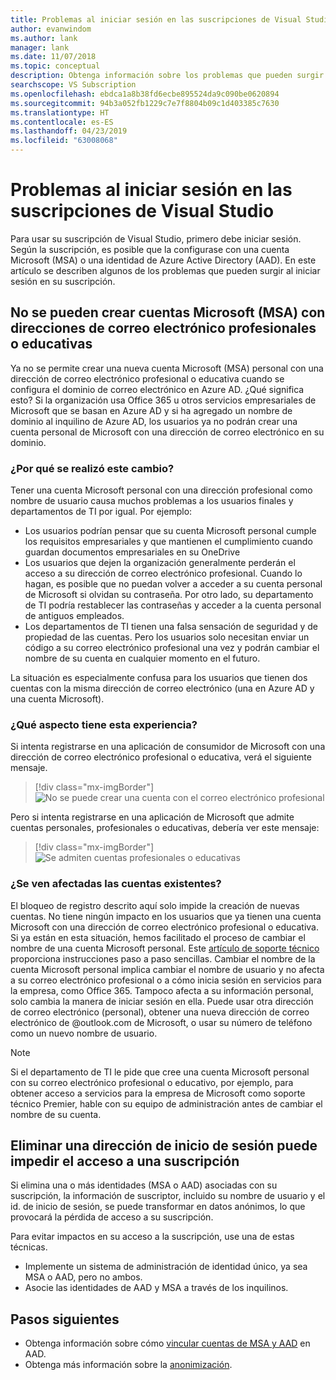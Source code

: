 ```yaml
---
title: Problemas al iniciar sesión en las suscripciones de Visual Studio | Microsoft Docs
author: evanwindom
ms.author: lank
manager: lank
ms.date: 11/07/2018
ms.topic: conceptual
description: Obtenga información sobre los problemas que pueden surgir al iniciar sesión en suscripciones de Visual Studio
searchscope: VS Subscription
ms.openlocfilehash: ebdca1a8b38fd6ecbe895524da9c090be0620894
ms.sourcegitcommit: 94b3a052fb1229c7e7f8804b09c1d403385c7630
ms.translationtype: HT
ms.contentlocale: es-ES
ms.lasthandoff: 04/23/2019
ms.locfileid: "63008068"
---
```

# <a name="issues-signing-in-to-visual-studio-subscriptions"></a>Problemas al iniciar sesión en las suscripciones de Visual Studio
Para usar su suscripción de Visual Studio, primero debe iniciar sesión.  Según la suscripción, es posible que la configurase con una cuenta Microsoft (MSA) o una identidad de Azure Active Directory (AAD).  En este artículo se describen algunos de los problemas que pueden surgir al iniciar sesión en su suscripción.

## <a name="microsoft-accounts-msa-cannot-be-created-using-workschool-email-addresses"></a>No se pueden crear cuentas Microsoft (MSA) con direcciones de correo electrónico profesionales o educativas

Ya no se permite crear una nueva cuenta Microsoft (MSA) personal con una dirección de correo electrónico profesional o educativa cuando se configura el dominio de correo electrónico en Azure AD. ¿Qué significa esto? Si la organización usa Office 365 u otros servicios empresariales de Microsoft que se basan en Azure AD y si ha agregado un nombre de dominio al inquilino de Azure AD, los usuarios ya no podrán crear una cuenta personal de Microsoft con una dirección de correo electrónico en su dominio.

### <a name="why-was-this-change-made"></a>¿Por qué se realizó este cambio?

Tener una cuenta Microsoft personal con una dirección profesional como nombre de usuario causa muchos problemas a los usuarios finales y departamentos de TI por igual. Por ejemplo:
- Los usuarios podrían pensar que su cuenta Microsoft personal cumple los requisitos empresariales y que mantienen el cumplimiento cuando guardan documentos empresariales en su OneDrive
- Los usuarios que dejen la organización generalmente perderán el acceso a su dirección de correo electrónico profesional. Cuando lo hagan, es posible que no puedan volver a acceder a su cuenta personal de Microsoft si olvidan su contraseña. Por otro lado, su departamento de TI podría restablecer las contraseñas y acceder a la cuenta personal de antiguos empleados.
- Los departamentos de TI tienen una falsa sensación de seguridad y de propiedad de las cuentas. Pero los usuarios solo necesitan enviar un código a su correo electrónico profesional una vez y podrán cambiar el nombre de su cuenta en cualquier momento en el futuro.

La situación es especialmente confusa para los usuarios que tienen dos cuentas con la misma dirección de correo electrónico (una en Azure AD y una cuenta Microsoft).

### <a name="what-does-this-experience-look-like"></a>¿Qué aspecto tiene esta experiencia?

Si intenta registrarse en una aplicación de consumidor de Microsoft con una dirección de correo electrónico profesional o educativa, verá el siguiente mensaje.

   > [!div class="mx-imgBorder"]
   > ![No se puede crear una cuenta con el correo electrónico profesional](_img/sign-in-issues/cannot-use-work-email.png)

Pero si intenta registrarse en una aplicación de Microsoft que admite cuentas personales, profesionales o educativas, debería ver este mensaje:

   > [!div class="mx-imgBorder"]
   > ![Se admiten cuentas profesionales o educativas](_img/sign-in-issues/existing-account.png)

### <a name="are-existing-accounts-affected"></a>¿Se ven afectadas las cuentas existentes?
El bloqueo de registro descrito aquí solo impide la creación de nuevas cuentas. No tiene ningún impacto en los usuarios que ya tienen una cuenta Microsoft con una dirección de correo electrónico profesional o educativa. Si ya están en esta situación, hemos facilitado el proceso de cambiar el nombre de una cuenta Microsoft personal. Este [artículo de soporte técnico](http://windows.microsoft.com/en-US/Windows/rename-personal-microsoft-account) proporciona instrucciones paso a paso sencillas. Cambiar el nombre de la cuenta Microsoft personal implica cambiar el nombre de usuario y no afecta a su correo electrónico profesional o a cómo inicia sesión en servicios para la empresa, como Office 365. Tampoco afecta a su información personal, solo cambia la manera de iniciar sesión en ella. Puede usar otra dirección de correo electrónico (personal), obtener una nueva dirección de correo electrónico de @outlook.com de Microsoft, o usar su número de teléfono como un nuevo nombre de usuario.

> [!NOTE]
> Si el departamento de TI le pide que cree una cuenta Microsoft personal con su correo electrónico profesional o educativo, por ejemplo, para obtener acceso a servicios para la empresa de Microsoft como soporte técnico Premier, hable con su equipo de administración antes de cambiar el nombre de su cuenta.

## <a name="deleting-a-sign-in-address-may-prevent-access-to-a-subscription"></a>Eliminar una dirección de inicio de sesión puede impedir el acceso a una suscripción

Si elimina una o más identidades (MSA o AAD) asociadas con su suscripción, la información de suscriptor, incluido su nombre de usuario y el id. de inicio de sesión, se puede transformar en datos anónimos, lo que provocará la pérdida de acceso a su suscripción.

Para evitar impactos en su acceso a la suscripción, use una de estas técnicas.
- Implemente un sistema de administración de identidad único, ya sea MSA o AAD, pero no ambos.
- Asocie las identidades de AAD y MSA a través de los inquilinos.

## <a name="next-steps"></a>Pasos siguientes
- Obtenga información sobre cómo [vincular cuentas de MSA y AAD](/azure/active-directory/b2b/add-users-administrator) en AAD.
- Obtenga más información sobre la [anonimización](anonymization.md).
